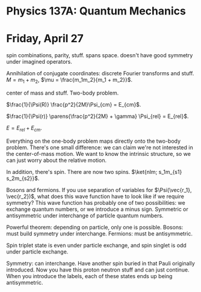 Physics 137A: Quantum Mechanics
===============================
Friday, April 27
================

spin combinations, parity, stuff. spans space. doesn't have good symmetry
under imagined operators.

Annihilation of conjugate coordinates: discrete Fourier transforms and
stuff. $M = m_1 + m_2$, $\mu = \frac{m_1m_2}{m_1 + m_2}}$.

center of mass and stuff. Two-body problem.

$\frac{1}{\Psi(R)} \frac{p^2}{2M}\Psi_{cm} = E_{cm}$.

$\frac{1}{\Psi(r)} \parens{\frac{p^2}{2M} + \gamma} \Psi_{rel} = E_{rel}$.

$E = E_{rel} + E_{cm}$.

Everything on the one-body problem maps directly onto the two-body
problem. There's one small difference: we can claim we're not interested in
the center-of-mass motion. We want to know the intrinsic structure, so we
can just worry about the relative motion.

In addition, there's spin. There are now two spins. $\ket{nlm; s_1m_{s1}
s_2m_{s2}}$.

Bosons and fermions. If you use separation of variables for
$\Psi(\vec{r_1}, \vec{r_2})$, what does this wave function have to look
like if we require symmetry? This wave function has probably one of two
possibilities: we exchange quantum numbers, or we introduce a minus
sign. Symmetric or antisymmetric under interchange of particle quantum
numbers.

Powerful theorem: depending on particle, only one is possible. Bosons: must
build symmetry under interchange. Fermions: must be antisymmetric.

Spin triplet state is even under particle exchange, and spin singlet is odd
under particle exchange.

Symmetry: can interchange. Have another spin buried in that Pauli
originally introduced. Now you have this proton neutron stuff and can just
continue. When you introduce the labels, each of these states ends up being
antisymmetric.
